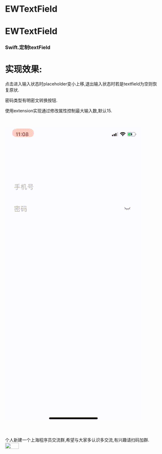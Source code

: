 # EWTextField
# EWTextField
<h3>Swift.定制textField</h3>

# 实现效果:

点击进入输入状态时placeholder变小上移,退出输入状态时若是textfield为空则恢复原状.

密码类型有明密文转换按钮.

使用extension实现通过修改属性控制最大输入数,默认15.

<br>

![效果图预览](https://github.com/WangLiquan/EWTextField/raw/master/images/demonstration.gif)
<br>
<br>
<br>
<br>
个人新建一个上海程序员交流群,希望与大家多认识多交流,有兴趣请扫码加群.<br>
<img src="https://github.com/WangLiquan/popView/raw/master/images/qq.png" width="30%" height="30%"><br>

